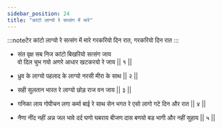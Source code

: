 ```yaml
---
sidebar_position: 24
title: "कांटो लाग्यो रे सत्संग में मारे"
---
```


:::noteटेर
कांटो लाग्यो रे सत्संग में मारे गरकरियो दिन रात, गरकरियो दिन रात
:::

- संत वृक्ष सब निज कांटो बिखरियो सत्संग जाय <br/>
  वो दिल चुभ गयो अणरे आधार खटकरयो रे जाय || १ ||

- ध्रुव के लाग्यो पहलाद के लाग्यो नरसी मीरा के साथ || २ ||

- सही सुलतान भारत रे लाग्यो छोड़ राज वन जाय || ३ ||

- गनिका लाय गोपीचन लगा कर्मा बाई रे साथ
  सेन भगत रे एसो लागो गटे दिन और रात || ४ ||

- नैणा नींद नहीं अन्न जल भावे दर्द घणो घबराय
  बीजण दास बणयो बड भागी और नहीं सुहाय || ५ ||
